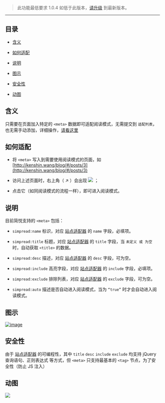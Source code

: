 > 此功能最低要求 1.0.4 如低于此版本，[请升级](http://ksria.com/simpread/) 到最新版本。

***

目录
---

- [含义](#含义)

- [如何适配](#如何适配)
- [说明](#说明)
- [图示](#图示)
- [安全性](#安全性)
- [动图](#动图)

含义
---
只需要在页面加入特定的 `<meta>` 数据即可适配阅读模式，无需提交到 `适配列表`，也无需手动添加，详细操作，[请看这里](http://ksria.com/simpread/welcome/version_1.0.4.html#mate-read-mode)

如何适配
---

* 将 `<meta>` 写入到需要使用阅读模式的页面，如 [http://kenshin.wang/blog/#/posts/3](http://kenshin.wang/blog/#/posts/3)

* 访问上述页面时，右上角（ ↗ ）会出现 ![](https://camo.githubusercontent.com/6e63b46dcad5886bdfdfa405714f9c0502a1f3a1/687474703a2f2f692e696d6775722e636f6d2f6479524f4542692e706e67) ；

* 点击它（如同阅读模式的流程一样），即可进入阅读模式。

说明
---

目前简悦支持的 `<meta>` 包括：

* `simpread:name`
    标识，对应 [站点适配器](https://github.com/Kenshin/simpread/wiki/%E7%AB%99%E7%82%B9%E7%BC%96%E8%BE%91%E5%99%A8#%E5%AF%B9%E5%BA%94%E5%AD%97%E6%AE%B5) 的 `name` 字段，必填项。

* `simpread:title`
    标题，对应 [站点适配器](https://github.com/Kenshin/simpread/wiki/%E7%AB%99%E7%82%B9%E7%BC%96%E8%BE%91%E5%99%A8#%E5%AF%B9%E5%BA%94%E5%AD%97%E6%AE%B5) 的 `title` 字段，当 `未定义 或 为空` 时，自动获取 `<title>` 的数据。

* `simpread:desc`
    描述，对应 [站点适配器](https://github.com/Kenshin/simpread/wiki/%E7%AB%99%E7%82%B9%E7%BC%96%E8%BE%91%E5%99%A8#%E5%AF%B9%E5%BA%94%E5%AD%97%E6%AE%B5) 的 `desc` 字段，可为空。

* `simpread:include`
    高亮字段，对应 [站点适配器](https://github.com/Kenshin/simpread/wiki/%E7%AB%99%E7%82%B9%E7%BC%96%E8%BE%91%E5%99%A8#%E5%AF%B9%E5%BA%94%E5%AD%97%E6%AE%B5) 的 `include` 字段，必填项。

* `simpread:exclude`
    排除列表，对应 [站点适配器](https://github.com/Kenshin/simpread/wiki/%E7%AB%99%E7%82%B9%E7%BC%96%E8%BE%91%E5%99%A8#%E5%AF%B9%E5%BA%94%E5%AD%97%E6%AE%B5) 的 `exclude` 字段，可为空。

* `simpread:auto`
    描述是否自动进入阅读模式，当为 `“true”` 时才会自动进入阅读模式。

图示
---

[![image](https://user-images.githubusercontent.com/31840739/30894202-edb7bac0-a307-11e7-95aa-de25abbc8ecd.png)](https://user-images.githubusercontent.com/31840739/30894202-edb7bac0-a307-11e7-95aa-de25abbc8ecd.png)

安全性
---

由于 [站点适配器](https://github.com/Kenshin/simpread/wiki/%E7%AB%99%E7%82%B9%E7%BC%96%E8%BE%91%E5%99%A8#%E5%AF%B9%E5%BA%94%E5%AD%97%E6%AE%B5) 的可编程性，其中 `title` `desc` `include` `exclude` 均支持 jQuery 查询语句、正则表达式 等方式，但 `<meta>` 只支持最基本的 `<tag>` 节点，为了安全性（防止 JS 注入）

## 动图

[![](https://camo.githubusercontent.com/d7fc0779cb71dce2daa545f409071b0066afc428/68747470733a2f2f692e696d6775722e636f6d2f466c35435032562e676966)](https://camo.githubusercontent.com/d7fc0779cb71dce2daa545f409071b0066afc428/68747470733a2f2f692e696d6775722e636f6d2f466c35435032562e676966)